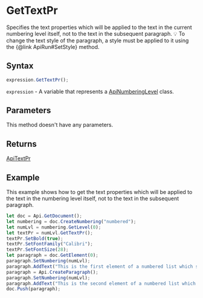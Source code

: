 # GetTextPr

Specifies the text properties which will be applied to the text in the current numbering level itself, not to the text in the subsequent paragraph.
💡 To change the text style of the paragraph, a style must be applied to it using the &#123;@link ApiRun#SetStyle&#125; method.

## Syntax

```javascript
expression.GetTextPr();
```

`expression` - A variable that represents a [ApiNumberingLevel](../ApiNumberingLevel.md) class.

## Parameters

This method doesn't have any parameters.

## Returns

[ApiTextPr](../../ApiTextPr/ApiTextPr.md)

## Example

This example shows how to get the text properties which will be applied to the text in the numbering level itself, not to the text in the subsequent paragraph.

```javascript
let doc = Api.GetDocument();
let numbering = doc.CreateNumbering("numbered");
let numLvl = numbering.GetLevel(0);
let textPr = numLvl.GetTextPr();
textPr.SetBold(true);
textPr.SetFontFamily("Calibri");
textPr.SetFontSize(28);
let paragraph = doc.GetElement(0);
paragraph.SetNumbering(numLvl);
paragraph.AddText("This is the first element of a numbered list which starts with '1'");
paragraph = Api.CreateParagraph();
paragraph.SetNumbering(numLvl);
paragraph.AddText("This is the second element of a numbered list which starts with '2'");
doc.Push(paragraph);
```

